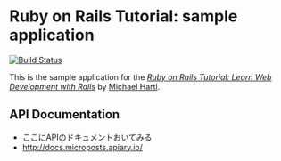 # Ruby on Rails Tutorial: sample application

[![Build Status](https://travis-ci.org/Joe-noh/sample_app.svg)](https://travis-ci.org/Joe-noh/sample_app)

This is the sample application for the
[*Ruby on Rails Tutorial:
Learn Web Development with Rails*](http://www.railstutorial.org/)
by [Michael Hartl](http://www.michaelhartl.com/).

## API Documentation
* ここにAPIのドキュメントおいてみる
 * http://docs.microposts.apiary.io/
